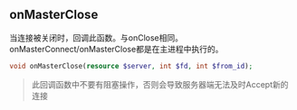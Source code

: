 onMasterClose
----
当连接被关闭时，回调此函数。与onClose相同。onMasterConnect/onMasterClose都是在主进程中执行的。

```php
void onMasterClose(resource $server, int $fd, int $from_id);
```

> 此回调函数中不要有阻塞操作，否则会导致服务器端无法及时Accept新的连接
